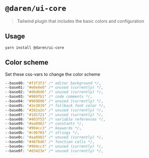 # `@daren/ui-core`

> Tailwind plugin that includes the basic colors and configuration

## Usage

```
yarn install @daren/ui-core
```

## Color scheme

Set these css-vars to change the color scheme

```css
--base00: '#f3f3f3' /* editor background */,
--base01: '#e0e0e0' /* unused (currently) */,
--base02: '#d6d6d6' /* unused (currently) */,
--base03: '#989fb1' /* code comments */,
--base04: '#969896' /* unused (currently) */,
--base05: '#2e3039' /* fallback font color */,
--base06: '#282a2e' /* unused (currently) */,
--base07: '#1d1f21' /* unused (currently) */,
--base08: '#403f53' /* variable references */,
--base09: '#aa0982' /* constants */,
--base0a: '#994cc3' /* keywords */,
--base0b: '#c96765' /* strings */,
--base0c: '#aa0982' /* unused (currently) */,
--base0d: '#4876d6' /* function calls */,
--base0e: '#994cc3' /* unused (currently) */,
--base0f: '#d3423e' /* unused (currently) */,
```